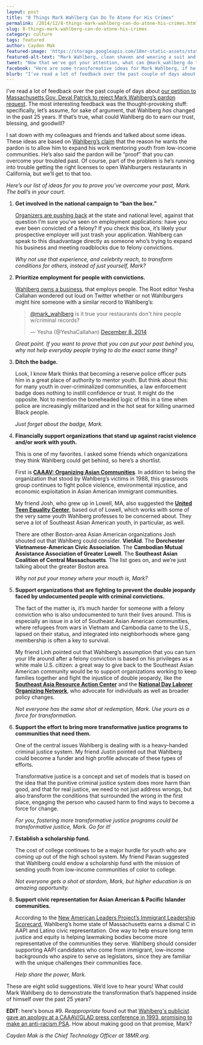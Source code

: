```yaml
---
layout: post
title: "8 Things Mark Wahlberg Can Do To Atone For His Crimes"
permalink: /2014/12/8-things-mark-wahlberg-can-do-atone-his-crimes.html
slug: 8-things-mark-wahlberg-can-do-atone-his-crimes
category: culture
tags: featured
author: Cayden Mak
featured-image: 'https://storage.googleapis.com/18mr-static-assets/static/images/featured/2014-12-07-8-things-mark-wahlberg.jpg'
featured-alt-text: "Mark Wahlberg, clean shaven and wearing a suit and tie, smiles as he is lit from the front against a black background. The photograph is of his shoulders and head, and he is in 3/4 profile."
tweet: "Now that we've got your attention, what can @mark_wahlberg do to show he's changed?"
facebook: "Here are some transformative ideas for Mark Wahlberg, if he really wants to prove he's sorry."
blurb: "I’ve read a lot of feedback over the past couple of days about our petition to Massachusetts Gov. Deval Patrick to reject Mark Wahlberg’s pardon request. The most interesting feedback was the thought-provoking stuff: specifically, let’s assume, for sake of argument, that Wahlberg has changed in the past 25 years. If that’s true, what could Wahlberg do to earn our trust, blessing, and goodwill?"
---
```


I’ve read a lot of feedback over the past couple of days about [our petition to Massachusetts Gov. Deval Patrick to reject Mark Wahlberg’s pardon request](http://action.18mr.org/wahlberg/?source=listicle). The most interesting feedback was the thought-provoking stuff: specifically, let’s assume, for sake of argument, that Wahlberg _has_ changed in the past 25 years. If that’s true, what could Wahlberg do to earn our trust, blessing, and goodwill?

I sat down with my colleagues and friends and talked about some ideas. These ideas are based on [Wahlberg’s claim](http://moviepilot.com/posts/2014/12/08/mark-wahlberg-wants-pardon-for-violent-racist-attack-of-his-wild-youth-2491832?lt_source=external,manual) that the reason he wants the pardon is to allow him to expand his work mentoring youth from low-income communities. He’s also said the pardon will be “proof” that you can overcome your troubled past. Of course, part of the problem is he’s running into trouble getting the right licenses to open Wahlburgers restaurants in California, but we’ll get to that too.

_Here’s our list of ideas for you to prove you’ve overcome your past, Mark. The ball’s in your court._

1. __Get involved in the national campaign to “ban the box.”__

    [Organizers are pushing back](http://bantheboxcampaign.org/) at the state and national level, against that question I’m sure you’ve seen on employment applications: have you ever been convicted of a felony? If you check this box, it’s likely your prospective employer will just trash your application. Wahlberg can speak to this disadvantage directly as someone who’s trying to expand his business and meeting roadblocks due to felony convictions. 

    _Why not use that experience, and celebrity reach, to transform conditions for others, instead of just yourself, Mark?_
 
2. __Prioritize employment for people with convictions.__

    [Wahlberg owns a business](http://www.wahlburgersrestaurant.com/), that employs people. The Root editor Yesha Callahan wondered out loud on Twitter whether or not Wahlburgers might hire someone with a similar record to Wahlberg’s:

    > [@mark_wahlberg](https://twitter.com/mark_wahlberg) is it true your restaurants don't hire people w/criminal records?
    >
    > — Yesha (@YeshaCallahan) [December 8, 2014](https://twitter.com/YeshaCallahan/status/542095078542823424)

    _Great point. If you want to prove that you can put your past behind you, why not help everyday people trying to do the exact same thing?_
 
3. __Ditch the badge.__

    Look, I know Mark thinks that becoming a reserve police officer puts him in a great place of authority to mentor youth. But think about this: for many youth in over-criminalized communities, a law enforcement badge does nothing to instill confidence or trust. It might do the opposite. Not to mention the boneheaded logic of this in a time when police are increasingly militarized and in the hot seat for killing unarmed Black people. 

    _Just forget about the badge, Mark._

4. __Financially support organizations that stand up against racist violence and/or work with youth.__

    This is one of my favorites. I asked some friends which organizations they think Wahlberg could get behind, so here’s a shortlist. 

    First is [__CAAAV: Organizing Asian Communities__](http://caaav.org/). In addition to being the organization that stood by Wahlberg’s victims in 1988, this grassroots group continues to fight police violence, environmental injustice, and economic exploitation in Asian American immigrant communities. 

    My friend Josh, who grew up in Lowell, MA, also suggested the [__United Teen Equality Center__](http://utec-lowell.org/), based out of Lowell, which works with some of the very same youth Wahlberg professes to be concerned about. They serve a lot of Southeast Asian American youth, in particular, as well. 

    There are other Boston-area Asian American organizations Josh shouted out that Wahlberg could consider. __VietAid__. The __Dorchester Vietnamese-American Civic Association__. The __Cambodian Mutual Assistance Association of Greater Lowell__. The __Southeast Asian Coalition of Central Massachusetts__. The list goes on, and we’re just talking about the greater Boston area. 

    _Why not put your money where your mouth is, Mark?_

5. __Support organizations that are fighting to prevent the double jeopardy faced by undocumented people with criminal convictions.__

    The fact of the matter is, it’s much harder for someone with a felony conviction who is also undocumented to turn their lives around. This is especially an issue in a lot of Southeast Asian American communities, where refugees from wars in Vietnam and Cambodia came to the U.S., lapsed on their status, and integrated into neighborhoods where gang membership is often a key to survival. 

    My friend Linh pointed out that Wahlberg’s assumption that you can turn your life around after a felony conviction is based on his privileges as a white male U.S. citizen: a great way to give back to the Southeast Asian American community would be to support organizations working to keep families together and fight the injustice of double jeopardy, like the [__Southeast Asia Resource Action Center__](http://searac.org/) and the [__National Day Laborer Organizing Network__](http://ndlon.org/), who advocate for individuals as well as broader policy changes. 

    _Not everyone has the same shot at redemption, Mark. Use yours as a force for transformation._

6. __Support the effort to bring more transformative justice programs to communities that need them.__

    One of the central issues Wahlberg is dealing with is a heavy-handed criminal justice system. My friend Justin pointed out that Wahlberg could become a funder and high profile advocate of these types of efforts. 

    Transformative justice is a concept and set of models that is based on the idea that the punitive criminal justice system does more harm than good, and that for real justice, we need to not just address wrongs, but also transform the conditions that surrounded the wrong in the first place, engaging the person who caused harm to find ways to become a force for change. 

    _For you, fostering more transformative justice programs could be transformative justice, Mark. Go for it!_

7. __Establish a scholarship fund.__

    The cost of college continues to be a major hurdle for youth who are coming up out of the high school system. My friend Pavan suggested that Wahlberg could endow a scholarship fund with the mission of sending youth from low-income communities of color to college. 

    _Not everyone gets a shot at stardom, Mark, but higher education is an amazing opportunity._

8. __Support civic representation for Asian American & Pacific Islander communities.__

    According to the [New American Leaders Project’s Immigrant Leadership Scorecard](http://aapivoices.com/states-failing/), Wahlberg’s home state of Massachusetts earns a dismal C in AAPI and Latino civic representation. One way to help ensure long term justice and equity is helping lawmaking bodies become more representative of the communities they serve. Wahlberg should consider supporting AAPI candidates who come from immigrant, low-income backgrounds who aspire to serve as legislators, since they are familiar with the unique challenges their communities face. 

    _Help share the power, Mark._

These are eight solid suggestions. We’d love to hear yours! What could Mark Wahlberg do to demonstrate the transformation that’s happened inside of himself over the past 25 years?

__EDIT__: here's bonus #9. _Reappropriate_ found out that [Wahlberg's publicist gave an apology at a CAAAV/GLAD press conference in 1993, promising to make an anti-racism PSA](http://reappropriate.co/?p=7561). How about making good on that promise, Mark?

_Cayden Mak is the Chief Technology Officer at 18MR.org._